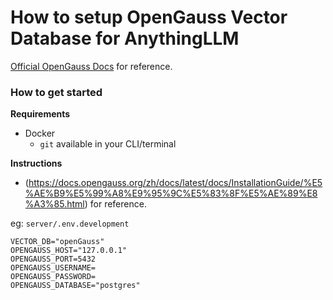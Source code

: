 # How to setup OpenGauss Vector Database for AnythingLLM

[Official OpenGauss Docs](https://docs.opengauss.org/zh/) for reference.

### How to get started

**Requirements**

- Docker
  - `git` available in your CLI/terminal

**Instructions**

- (https://docs.opengauss.org/zh/docs/latest/docs/InstallationGuide/%E5%AE%B9%E5%99%A8%E9%95%9C%E5%83%8F%E5%AE%89%E8%A3%85.html) for reference.

eg: `server/.env.development`

```
VECTOR_DB="openGauss"
OPENGAUSS_HOST="127.0.0.1"
OPENGAUSS_PORT=5432
OPENGAUSS_USERNAME=
OPENGAUSS_PASSWORD=
OPENGAUSS_DATABASE="postgres"
```
